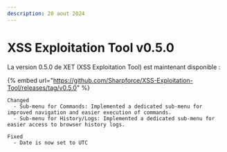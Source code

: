 ```yaml
---
description: 20 aout 2024
---
```


# XSS Exploitation Tool v0.5.0

La version 0.5.0 de XET (XSS Exploitation Tool) est maintenant disponible : &#x20;

{% embed url="https://github.com/Sharpforce/XSS-Exploitation-Tool/releases/tag/v0.5.0" %}

```
Changed
  - Sub-menu for Commands: Implemented a dedicated sub-menu for improved navigation and easier execution of commands.
  - Sub-menu for History/Logs: Implemented a dedicated sub-menu for easier access to browser history logs.

Fixed
  - Date is now set to UTC
```
